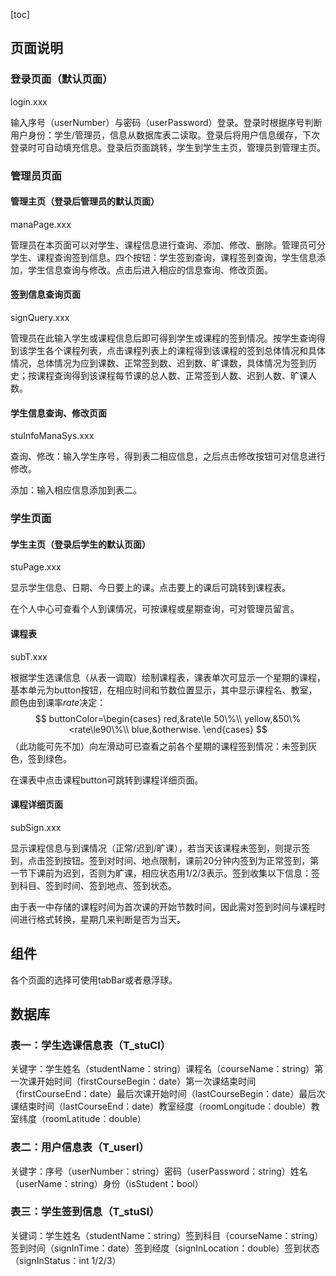 [toc]

## 页面说明

### 登录页面（默认页面）

login.xxx

输入序号（userNumber）与密码（userPassword）登录。登录时根据序号判断用户身份：学生/管理员，信息从数据库表二读取。登录后将用户信息缓存，下次登录时可自动填充信息。登录后页面跳转，学生到学生主页，管理员到管理主页。

### 管理员页面

#### 管理主页（登录后管理员的默认页面）

manaPage.xxx

管理员在本页面可以对学生、课程信息进行查询、添加、修改、删除。管理员可分学生、课程查询签到信息。四个按钮：学生签到查询，课程签到查询，学生信息添加，学生信息查询与修改。点击后进入相应的信息查询、修改页面。

#### 签到信息查询页面

signQuery.xxx

管理员在此输入学生或课程信息后即可得到学生或课程的签到情况。按学生查询得到该学生各个课程列表，点击课程列表上的课程得到该课程的签到总体情况和具体情况，总体情况为应到课数、正常签到数、迟到数、旷课数，具体情况为签到历史；按课程查询得到该课程每节课的总人数、正常签到人数、迟到人数、旷课人数。

#### 学生信息查询、修改页面

stuInfoManaSys.xxx

查询、修改：输入学生序号，得到表二相应信息，之后点击修改按钮可对信息进行修改。

添加：输入相应信息添加到表二。

### 学生页面

#### 学生主页（登录后学生的默认页面）

stuPage.xxx

显示学生信息、日期、今日要上的课。点击要上的课后可跳转到课程表。

在个人中心可查看个人到课情况，可按课程或星期查询，可对管理员留言。

#### 课程表

subT.xxx

根据学生选课信息（从表一调取）绘制课程表，课表单次可显示一个星期的课程，基本单元为button按钮，在相应时间和节数位置显示，其中显示课程名、教室，颜色由到课率$rate$决定：
$$
buttonColor=\begin{cases}
red,&rate\le 50\%\\
yellow,&50\%<rate\le90\%\\
blue,&otherwise.
\end{cases}
$$
（此功能可先不加）向左滑动可已查看之前各个星期的课程签到情况：未签到灰色，签到绿色。

在课表中点击课程button可跳转到课程详细页面。

#### 课程详细页面

subSign.xxx

显示课程信息与到课情况（正常/迟到/旷课），若当天该课程未签到，则提示签到，点击签到按钮。签到对时间、地点限制，课前20分钟内签到为正常签到，第一节下课前为迟到，否则为旷课，相应状态用1/2/3表示。签到收集以下信息：签到科目、签到时间、签到地点、签到状态。

由于表一中存储的课程时间为首次课的开始节数时间，因此需对签到时间与课程时间进行格式转换，星期几来判断是否为当天。

## 组件

各个页面的选择可使用tabBar或者悬浮球。

## 数据库

### 表一：学生选课信息表（T_stuCI）

关键字：学生姓名（studentName：string）课程名（courseName：string）第一次课开始时间（firstCourseBegin：date）第一次课结束时间（firstCourseEnd：date）最后次课开始时间（lastCourseBegin：date）最后次课结束时间（lastCourseEnd：date）教室经度（roomLongitude：double）教室纬度（roomLatitude：double）

### 表二：用户信息表（T_userI）

关键字：序号（userNumber：string）密码（userPassword：string）姓名（userName：string）身份（isStudent：bool）

### 表三：学生签到信息（T_stuSI）

关键词：学生姓名（studentName：string）签到科目（courseName：string）签到时间（signInTime：date）签到经度（signInLocation：double）签到状态（signInStatus：int  1/2/3）
